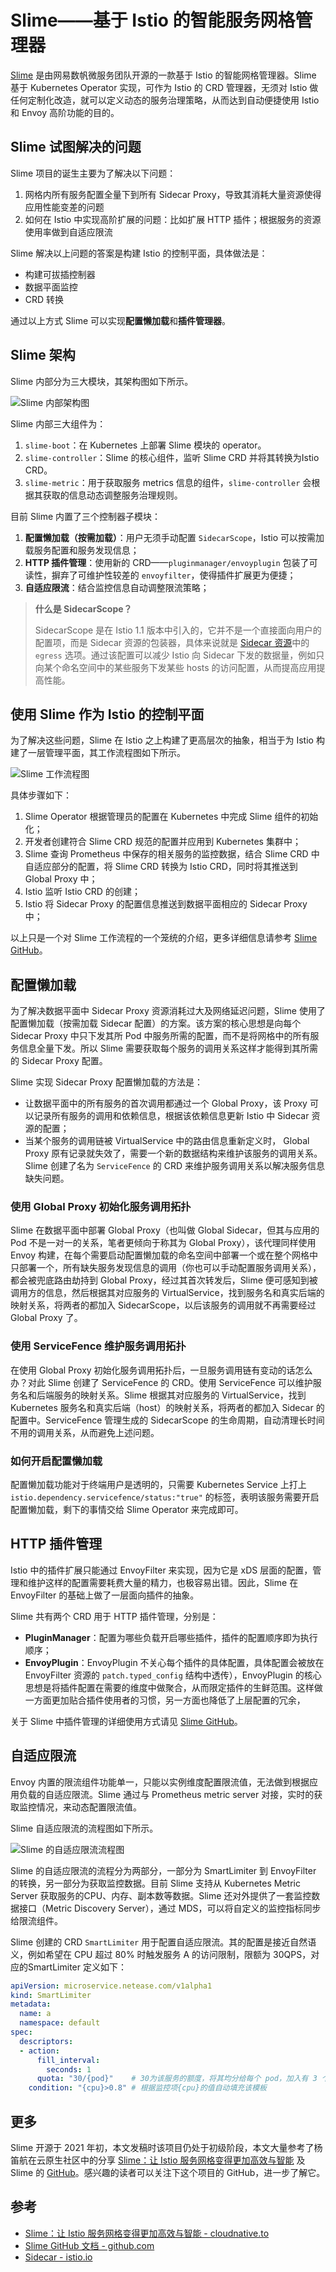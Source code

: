 # Slime——基于 Istio 的智能服务网格管理器

[Slime](https://github.com/slime-io/slime/) 是由网易数帆微服务团队开源的一款基于 Istio 的智能网格管理器。Slime 基于 Kubernetes Operator 实现，可作为 Istio 的 CRD 管理器，无须对 Istio 做任何定制化改造，就可以定义动态的服务治理策略，从而达到自动便捷使用 Istio 和 Envoy 高阶功能的目的。

## Slime 试图解决的问题

Slime 项目的诞生主要为了解决以下问题：

1. 网格内所有服务配置全量下到所有 Sidecar Proxy，导致其消耗大量资源使得应用性能变差的问题
2. 如何在 Istio 中实现高阶扩展的问题：比如扩展 HTTP 插件；根据服务的资源使用率做到自适应限流

Slime 解决以上问题的答案是构建 Istio 的控制平面，具体做法是：

- 构建可拔插控制器
- 数据平面监控
- CRD 转换

通过以上方式 Slime 可以实现**配置懒加载**和**插件管理器**。

## Slime 架构

Slime 内部分为三大模块，其架构图如下所示。

![Slime 内部架构图](../images/slime-internal-arch.jpg)

Slime 内部三大组件为：

1. `slime-boot`：在 Kubernetes 上部署 Slime 模块的 operator。
2. `slime-controller`：Slime 的核心组件，监听 Slime CRD 并将其转换为Istio CRD。
3. `slime-metric`：用于获取服务 metrics 信息的组件，`slime-controller` 会根据其获取的信息动态调整服务治理规则。

目前 Slime 内置了三个控制器子模块：

1. **配置懒加载（按需加载）**：用户无须手动配置 `SidecarScope`，Istio 可以按需加载服务配置和服务发现信息；
2. **HTTP 插件管理**：使用新的 CRD——`pluginmanager/envoyplugin` 包装了可读性，摒弃了可维护性较差的 `envoyfilter`，使得插件扩展更为便捷；
3. **自适应限流**：结合监控信息自动调整限流策略；

> **什么是 SidecarScope？**
>
> SidecarScope 是在 Istio 1.1 版本中引入的，它并不是一个直接面向用户的配置项，而是 Sidecar 资源的包装器，具体来说就是 [Sidecar 资源](../config/networking/sidecar.md)中的 `egress` 选项。通过该配置可以减少 Istio 向 Sidecar 下发的数据量，例如只向某个命名空间中的某些服务下发某些 hosts 的访问配置，从而提高应用提高性能。

## 使用 Slime 作为 Istio 的控制平面

为了解决这些问题，Slime 在 Istio 之上构建了更高层次的抽象，相当于为 Istio 构建了一层管理平面，其工作流程图如下所示。

![Slime 工作流程图](../images/slime-flow-chart.jpg)

具体步骤如下：

1. Slime Operator 根据管理员的配置在 Kubernetes 中完成 Slime 组件的初始化；
2. 开发者创建符合 Slime CRD 规范的配置并应用到 Kubernetes 集群中；
3. Slime 查询 Prometheus 中保存的相关服务的监控数据，结合 Slime CRD 中自适应部分的配置，将 Slime CRD 转换为 Istio CRD，同时将其推送到 Global Proxy 中；
4. Istio 监听 Istio CRD 的创建；
5. Istio 将 Sidecar Proxy 的配置信息推送到数据平面相应的 Sidecar Proxy 中；

以上只是一个对 Slime 工作流程的一个笼统的介绍，更多详细信息请参考 [Slime GitHub](https://github.com/slime-io/slime/)。

## 配置懒加载

为了解决数据平面中 Sidecar Proxy 资源消耗过大及网络延迟问题，Slime 使用了配置懒加载（按需加载 Sidecar 配置）的方案。该方案的核心思想是向每个 Sidecar Proxy 中只下发其所 Pod 中服务所需的配置，而不是将网格中的所有服务信息全量下发。所以 Slime 需要获取每个服务的调用关系这样才能得到其所需的 Sidecar Proxy 配置。

Slime 实现 Sidecar Proxy 配置懒加载的方法是：

- 让数据平面中的所有服务的首次调用都通过一个 Global Proxy，该 Proxy 可以记录所有服务的调用和依赖信息，根据该依赖信息更新 Istio 中 Sidecar 资源的配置；
- 当某个服务的调用链被 VirtualService 中的路由信息重新定义时， Global Proxy 原有记录就失效了，需要一个新的数据结构来维护该服务的调用关系。Slime 创建了名为 `ServiceFence`  的 CRD 来维护服务调用关系以解决服务信息缺失问题。

### 使用 Global Proxy 初始化服务调用拓扑

Slime 在数据平面中部署 Global Proxy（也叫做 Global Sidecar，但其与应用的 Pod 不是一对一的关系，笔者更倾向于称其为 Global Proxy），该代理同样使用 Envoy 构建，在每个需要启动配置懒加载的命名空间中部署一个或在整个网格中只部署一个，所有缺失服务发现信息的调用（你也可以手动配置服务调用关系），都会被兜底路由劫持到 Global Proxy，经过其首次转发后，Slime 便可感知到被调用方的信息，然后根据其对应服务的 VirtualService，找到服务名和真实后端的映射关系，将两者的都加入 SidecarScope，以后该服务的调用就不再需要经过 Global Proxy 了。

### 使用 ServiceFence 维护服务调用拓扑

在使用 Global Proxy 初始化服务调用拓扑后，一旦服务调用链有变动的话怎么办？对此 Slime 创建了 ServiceFence 的 CRD。使用 ServiceFence 可以维护服务名和后端服务的映射关系。Slime 根据其对应服务的 VirtualService，找到 Kubernetes 服务名和真实后端（host）的映射关系，将两者的都加入 Sidecar 的配置中。ServiceFence 管理生成的 SidecarScope 的生命周期，自动清理长时间不用的调用关系，从而避免上述问题。

### 如何开启配置懒加载

配置懒加载功能对于终端用户是透明的，只需要 Kubernetes  Service 上打上 `istio.dependency.servicefence/status:"true"` 的标签，表明该服务需要开启配置懒加载，剩下的事情交给 Slime Operator 来完成即可。

## HTTP 插件管理

Istio 中的插件扩展只能通过 EnvoyFilter 来实现，因为它是 xDS 层面的配置，管理和维护这样的配置需要耗费大量的精力，也极容易出错。因此，Slime 在 EnvoyFilter 的基础上做了一层面向插件的抽象。

Slime 共有两个 CRD 用于 HTTP 插件管理，分别是：

- **PluginManager**：配置为哪些负载开启哪些插件，插件的配置顺序即为执行顺序；
- **EnvoyPlugin**：EnvoyPlugin 不关心每个插件的具体配置，具体配置会被放在 EnvoyFilter 资源的 `patch.typed_config` 结构中透传），EnvoyPlugin 的核心思想是将插件配置在需要的维度中做聚合，从而限定插件的生鲜范围。这样做一方面更加贴合插件使用者的习惯，另一方面也降低了上层配置的冗余，

关于 Slime 中插件管理的详细使用方式请见 [Slime GitHub](https://github.com/slime-io/slime/blob/master/doc/zh/plugin_manager.md)。

## 自适应限流

Envoy 内置的限流组件功能单一，只能以实例维度配置限流值，无法做到根据应用负载的自适应限流。Slime 通过与 Prometheus metric server 对接，实时的获取监控情况，来动态配置限流值。

Slime 自适应限流的流程图如下所示。

![Slime 的自适应限流流程图](../images/slime-smart-limiter.jpg)

Slime 的自适应限流的流程分为两部分，一部分为 SmartLimiter 到 EnvoyFilter 的转换，另一部分为获取监控数据。目前 Slime 支持从 Kubernetes Metric Server 获取服务的CPU、内存、副本数等数据。Slime 还对外提供了一套监控数据接口（Metric Discovery Server），通过 MDS，可以将自定义的监控指标同步给限流组件。

Slime 创建的 CRD `SmartLimiter` 用于配置自适应限流。其的配置是接近自然语义，例如希望在 CPU 超过 80% 时触发服务 A 的访问限制，限额为 30QPS，对应的SmartLimiter 定义如下：

```yaml
apiVersion: microservice.netease.com/v1alpha1
kind: SmartLimiter
metadata:
  name: a
  namespace: default
spec:
  descriptors:
  - action:
      fill_interval:
        seconds: 1
      quota: "30/{pod}"    # 30为该服务的额度，将其均分给每个 pod，加入有 3 个 pod，则每个 pod 的限流为 10
    condition: "{cpu}>0.8" # 根据监控项{cpu}的值自动填充该模板
```

## 更多

Slime 开源于 2021 年初，本文发稿时该项目仍处于初级阶段，本文大量参考了杨笛航在云原生社区中的分享 [Slime：让 Istio 服务网格变得更加高效与智能](https://cloudnative.to/blog/netease-slime/) 及 Slime 的 [GitHub](https://github.com/slime-io/slime)。感兴趣的读者可以关注下这个项目的 GitHub，进一步了解它。

## 参考

- [Slime：让 Istio 服务网格变得更加高效与智能 - cloudnative.to](https://cloudnative.to/blog/netease-slime/)
- [Slime GitHub 文档 - github.com](https://github.com/slime-io/slime/blob/master/README_ZH.md)
- [Sidecar - istio.io](https://istio.io/latest/docs/reference/config/networking/sidecar/)